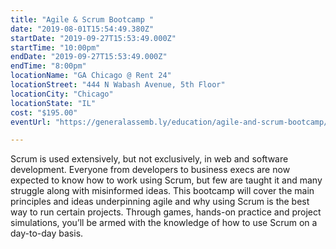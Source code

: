 ```yaml
---
title: "Agile & Scrum Bootcamp "
date: "2019-08-01T15:54:49.380Z"
startDate: "2019-09-27T15:53:49.000Z"
startTime: "10:00pm"
endDate: "2019-09-27T15:53:49.000Z"
endTime: "8:00pm"
locationName: "GA Chicago @ Rent 24"
locationStreet: "444 N Wabash Avenue, 5th Floor"
locationCity: "Chicago"
locationState: "IL"
cost: "$195.00"
eventUrl: "https://generalassemb.ly/education/agile-and-scrum-bootcamp/chicago/78017"

---
```


Scrum is used extensively, but not exclusively, in web and software development. Everyone from developers to business execs are now expected to know how to work using Scrum, but few are taught it and many struggle along with misinformed ideas. This bootcamp will cover the main principles and ideas underpinning agile and why using Scrum is the best way to run certain projects. Through games, hands-on practice and project simulations, you’ll be armed with the knowledge of how to use Scrum on a day-to-day basis.

